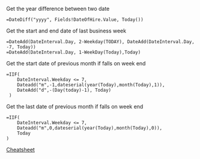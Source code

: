 Get the year difference between two date

    =DateDiff("yyyy", Fields!DateOfHire.Value, Today())
    
Get the start and end date of last business week

    =DateAdd(DateInterval.Day, 2-Weekday(TODAY), DateAdd(DateInterval.Day, -7, Today))
    =DateAdd(DateInterval.Day, 1-WeekDay(Today),Today)

Get the start date of previous month if falls on week end
    
    =IIF(
        DateInterval.Weekday <= 7,
        Dateadd("m",-1,dateserial(year(Today),month(Today),1)),
        DateAdd("d",-(Day(today)-1), Today)
     )
 
 Get the last date of previous month if falls on week end
 
    =IIF(
	    DateInterval.Weekday <= 7,
	    Dateadd("m",0,dateserial(year(Today),month(Today),0)),
	    Today
    )
    
[Cheatsheet](https://pragmaticworks.com/portfolio/ssrs-expressions-cheat-sheet/)
